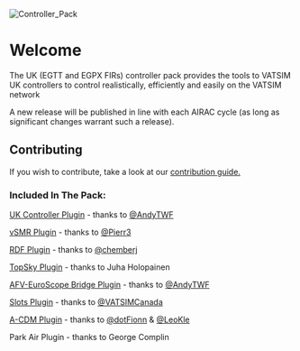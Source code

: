 ![Controller_Pack](https://github.com/kye-taylor/uk-controller-pack/assets/46931474/7c2daddf-118e-4601-bacc-78c25ca4a748)


# Welcome
The UK (EGTT and EGPX FIRs) controller pack provides the tools to VATSIM UK controllers to control realistically, efficiently and easily on the VATSIM network

A new release will be published in line with each AIRAC cycle (as long as significant changes warrant such a release).

## Contributing
If you wish to contribute, take a look at our [contribution guide.](https://github.com/VATSIM-UK/uk-controller-pack/blob/main/Contributing.md)

### Included In The Pack:
[UK Controller Plugin](https://github.com/VATSIM-UK/uk-controller-plugin) - thanks to [@AndyTWF](https://github.com/AndyTWF)

[vSMR Plugin](https://github.com/pierr3/vSMR) - thanks to [@Pierr3](https://github.com/pierr3)

[RDF Plugin](https://github.com/chembergj/RDF) - thanks to [@chemberj](https://github.com/chembergj)

[TopSky Plugin](https://vatsim-scandinavia.org/forums/forum/54-plugins/) - thanks to Juha Holopainen

[AFV-EuroScope Bridge Plugin](https://github.com/AndyTWF/afv-euroscope-bridge) - thanks to [@AndyTWF](https://github.com/AndyTWF)

[Slots Plugin](https://github.com/VATSIMCanada/Slots-Plugin) - thanks to [@VATSIMCanada](https://github.com/VATSIMCanada)

[A-CDM Plugin](https://github.com/vACDM) - thanks to [@dotFionn](https://github.com/dotFionn) & [@LeoKle](https://github.com/LeoKle)

Park Air Plugin - thanks to George Complin
